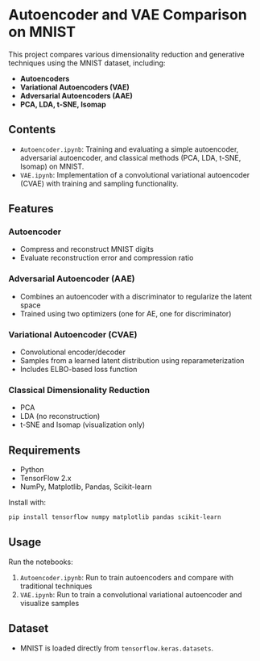 # Autoencoder and VAE Comparison on MNIST

This project compares various dimensionality reduction and generative techniques using the MNIST dataset, including:

- **Autoencoders**
- **Variational Autoencoders (VAE)**
- **Adversarial Autoencoders (AAE)**
- **PCA, LDA, t-SNE, Isomap**

## Contents

- `Autoencoder.ipynb`: Training and evaluating a simple autoencoder, adversarial autoencoder, and classical methods (PCA, LDA, t-SNE, Isomap) on MNIST.
- `VAE.ipynb`: Implementation of a convolutional variational autoencoder (CVAE) with training and sampling functionality.

## Features

### Autoencoder

- Compress and reconstruct MNIST digits
- Evaluate reconstruction error and compression ratio

### Adversarial Autoencoder (AAE)

- Combines an autoencoder with a discriminator to regularize the latent space
- Trained using two optimizers (one for AE, one for discriminator)

### Variational Autoencoder (CVAE)

- Convolutional encoder/decoder
- Samples from a learned latent distribution using reparameterization
- Includes ELBO-based loss function

### Classical Dimensionality Reduction

- PCA
- LDA (no reconstruction)
- t-SNE and Isomap (visualization only)

## Requirements

- Python
- TensorFlow 2.x
- NumPy, Matplotlib, Pandas, Scikit-learn

Install with:

```bash
pip install tensorflow numpy matplotlib pandas scikit-learn
```

## Usage

Run the notebooks:

1. `Autoencoder.ipynb`: Run to train autoencoders and compare with traditional techniques
2. `VAE.ipynb`: Run to train a convolutional variational autoencoder and visualize samples

## Dataset

- MNIST is loaded directly from `tensorflow.keras.datasets`.
